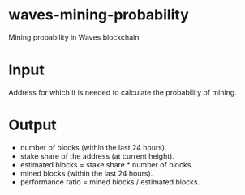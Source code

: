 # waves-mining-probability
Mining probability in Waves blockchain

# Input
Address for which it is needed to calculate the probability of mining.

# Output

* number of blocks (within the last 24 hours).
* stake share of the address (at current height).
* estimated blocks = stake share * number of blocks.
* mined blocks (within the last 24 hours).
* performance ratio = mined blocks / estimated blocks.
